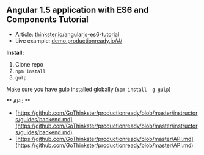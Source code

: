 Angular 1.5 application with ES6 and Components Tutorial
---

* Article: [thinkster.io/angularjs-es6-tutorial](https://thinkster.io/angularjs-es6-tutorial)
* Live example: [demo.productionready.io/#/](https://demo.productionready.io/#/)

**Install:**

1. Clone repo
2. `npm install`
3. `gulp`

Make sure you have gulp installed globally (`npm install -g gulp`)

** API: **
- [https://github.com/GoThinkster/productionready/blob/master/instructors/guides/backend.md](https://github.com/GoThinkster/productionready/blob/master/instructors/guides/backend.md)
- [https://github.com/GoThinkster/productionready/blob/master/API.md](https://github.com/GoThinkster/productionready/blob/master/API.md)
